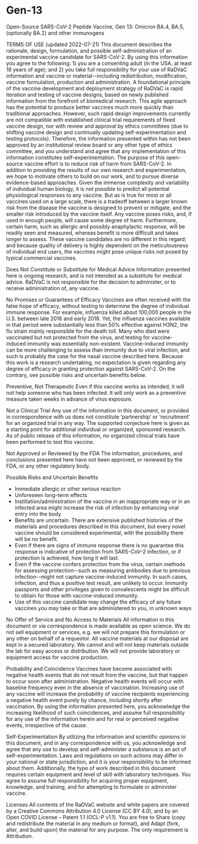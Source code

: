 # Gen-13
Open-Source SARS-CoV-2 Peptide Vaccine, Gen 13: Omicron BA.4, BA.5, (optionally BA.2) and other immunogens

TERMS OF USE (updated 2022-07-21)
This document describes the rationale, design, formulation, and possible self-administration of an experimental vaccine candidate for SARS-CoV-2. By using this information you agree to the following: 1) you are a consenting adult (in the USA, at least 18 years of age); and 2) you take full responsibility for your use of RaDVaC information and vaccine or material--including redistribution, modification, vaccine formulation, production and administration.
A foundational principle of the vaccine development and deployment strategy of RaDVaC is rapid iteration and testing of vaccine designs, based on newly published information from the forefront of biomedical research. This agile approach has the potential to produce better vaccines much more quickly than traditional approaches. However, such rapid design improvements currently are not compatible with established clinical trial requirements of fixed vaccine design, nor with review and approval by ethics committees (due to shifting vaccine design and continually updating self-experimentation and testing protocols). Therefore, the information presented within has not been approved by an institutional review board or any other type of ethics committee, and you understand and agree that any implementation of this information constitutes self-experimentation.
The purpose of this open-source vaccine effort is to reduce risk of harm from SARS-CoV-2. In addition to providing the results of our own research and experimentation, we hope to motivate others to build on our work, and to pursue diverse evidence-based approaches. Given the immense complexity and variability of individual human biology, it is not possible to predict all potential physiological responses to any vaccine. But as is true for most or all vaccines used on a large scale, there is a tradeoff between a larger known risk from the disease the vaccine is designed to prevent or mitigate, and the smaller risk introduced by the vaccine itself. Any vaccine poses risks, and, if used in enough people, will cause some degree of harm. Furthermore, certain harm, such as allergic and possibly anaphylactic response, will be readily seen and measured, whereas benefit is more difficult and takes longer to assess. These vaccine candidates are no different in this regard; and because quality of delivery is highly dependent on the meticulousness of individual end users, the vaccines might pose unique risks not posed by typical commercial vaccines.

Does Not Constitute or Substitute for Medical Advice
Information presented here is ongoing research, and is not intended as a substitute for medical advice. RaDVaC is not responsible for the decision to administer, or to receive administration of, any vaccine.

No Promises or Guarantees of Efficacy
Vaccines are often received with the false hope of efficacy, without testing to determine the degree of individual immune response. For example, influenza killed about 100,000 people in the U.S. between late 2016 and early 2018. Yet, the influenza vaccines available in that period were substantially less than 50% effective against H3N2, the flu strain mainly responsible for the death toll. Many who died were vaccinated but not protected from the virus, and testing for vaccine-induced immunity was essentially non-existent. Vaccine-induced immunity can be more challenging to assess than immunity due to viral infection, and such is probably the case for the nasal vaccine described here. Because this work is a research undertaking, no expectation is given regarding any degree of efficacy in granting protection against SARS-CoV-2. On the contrary, see possible risks and uncertain benefits below. 

Preventive, Not Therapeutic
Even if this vaccine works as intended, it will not help someone who has been infected. It will only work as a preventive measure taken weeks in advance of virus exposure.

Not a Clinical Trial
Any use of the information in this document, or provided in correspondence with us does not constitute ‘partnership’ or ‘recruitment’ for an organized trial in any way. The supported conjecture here is given as a starting point for additional individual or organized, sponsored research. As of public release of this information, no organized clinical trials have been performed to test this vaccine. 

Not Approved or Reviewed by the FDA
The information, procedures, and conclusions presented here have not been approved, or reviewed by the FDA, or any other regulatory body. 

Possible Risks and Uncertain Benefits
- Immediate allergic or other serious reaction
- Unforeseen long-term effects
- Instillation/administration of the vaccine in an inappropriate way or in an infected area might increase the risk of infection by enhancing viral entry into the body
- Benefits are uncertain. There are extensive published histories of the materials and procedures described in this document, but every novel vaccine should be considered experimental, with the possibility there will be no benefit.
- Even if there are signs of immune response there is no guarantee this response is indicative of protection from SARS-CoV-2 infection, or if protection is achieved, how long it will last.
- Even if the vaccine confers protection from the virus, certain methods for assessing protection--such as measuring antibodies due to previous infection--might not capture vaccine-induced immunity. In such cases, infection, and thus a positive test result, are unlikely to occur. Immunity passports and other privileges given to convalescents might be difficult to obtain for those with vaccine-induced immunity.
- Use of this vaccine candidate may change the efficacy of any future vaccines you may take or that are administered to you, in unknown ways

No Offer of Service and No Access to Materials
All information in this document or via correspondence is made available as open science. We do not sell equipment or services, e.g. we will not prepare this formulation or any other on behalf of a requestor. All vaccine materials at our disposal are kept in a secured laboratory. We cannot and will not keep materials outside the lab for easy access or distribution. We will not provide laboratory or equipment access for vaccine production.

Probability and Coincidence
Vaccines have become associated with negative health events that do not result from the vaccine, but that happen to occur soon after administration. Negative health events will occur with baseline frequency even in the absence of vaccination. Increasing use of any vaccine will increase the probability of vaccine recipients experiencing a negative health event purely by chance, including shortly after vaccination. By using the information presented here, you acknowledge the increasing likelihood of such coincidences, and assume full responsibility for any use of the information herein and for real or perceived negative events, irrespective of the cause.

Self-Experimentation
By utilizing the information and scientific opinions in this document, and in any correspondence with us, you acknowledge and agree that any use to develop and self-administer a substance is an act of self-experimentation. Laws and regulations on such actions may differ in your national or state jurisdiction, and it is your responsibility to be informed about them.
Additionally, the type of work described in this document requires certain equipment and level of skill with laboratory techniques. You agree to assume full responsibility for acquiring proper equipment, knowledge, and training, and for attempting to formulate or administer vaccine. 

Licenses
All contents of the RaDVaC website and white papers are covered by a Creative Commons Attribution 4.0 License (CC BY 4.0), and by an Open COVID License – Patent 1.1 (OCL-P v1.1). You are free to Share (copy and redistribute the material in any medium or format), and Adapt (fork, alter, and build upon) the material for any purpose. The only requirement is Attribution.
